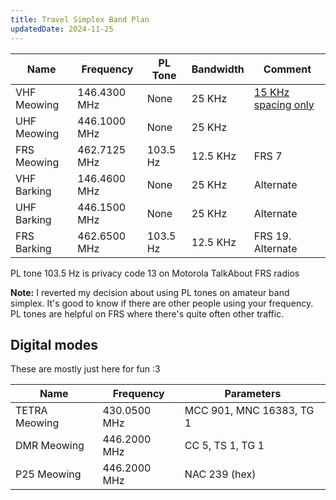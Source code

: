 ```yaml
---
title: Travel Simplex Band Plan
updatedDate: 2024-11-25
---
```


| Name        | Frequency    | PL Tone  | Bandwidth | Comment                                                                            |
| ----------- | ------------ | -------- | --------- | ---------------------------------------------------------------------------------- |
| VHF Meowing | 146.4300 MHz | None     | 25 KHz    | [15 KHz spacing only](https://www.k0nr.com/wordpress/2020/08/simplex-channels-2m/) |
| UHF Meowing | 446.1000 MHz | None     | 25 KHz    |
| FRS Meowing | 462.7125 MHz | 103.5 Hz | 12.5 KHz  | FRS 7                                                                              |
| VHF Barking | 146.4600 MHz | None     | 25 KHz    | Alternate                                                                          |
| UHF Barking | 446.1500 MHz | None     | 25 KHz    | Alternate                                                                          |
| FRS Barking | 462.6500 MHz | 103.5 Hz | 12.5 KHz  | FRS 19. Alternate                                                                  |

PL tone 103.5 Hz is privacy code 13 on Motorola TalkAbout FRS radios

**Note:** I reverted my decision about using PL tones on amateur band simplex. It's good to know if there are other people using your frequency. PL tones are helpful on FRS where there's quite often other traffic.

## Digital modes

These are mostly just here for fun :3

| Name          | Frequency    | Parameters               |
| ------------- | ------------ | ------------------------ |
| TETRA Meowing | 430.0500 MHz | MCC 901, MNC 16383, TG 1 |
| DMR Meowing   | 446.2000 MHz | CC 5, TS 1, TG 1         |
| P25 Meowing   | 446.2000 MHz | NAC 239 (hex)            |
